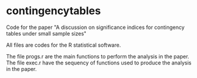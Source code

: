 # contingencytables
Code for the paper "A discussion on significance indices for contingency tables under small sample sizes"

All files are codes for the R statistical software.

The file progs.r are the main functions to perform the analysis in the paper.
The file exec.r have the sequency of functions used to produce the analysis in the paper.
